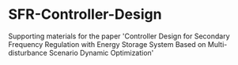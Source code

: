 # SFR-Controller-Design
Supporting materials for the paper 'Controller Design for Secondary Frequency Regulation with Energy Storage System Based on Multi-disturbance Scenario Dynamic Optimization'
